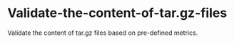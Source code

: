 # Validate-the-content-of-tar.gz-files
Validate the content of tar.gz files based on pre-defined metrics.
